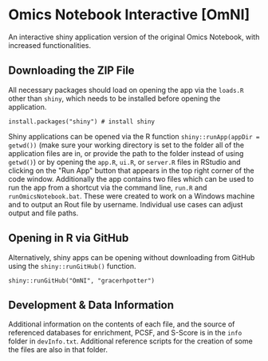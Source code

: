 # Omics Notebook Interactive [OmNI]

An interactive shiny application version of the original Omics Notebook, with increased functionalities.

## Downloading the ZIP File

All necessary packages should load on opening the app via the `loads.R` other than `shiny`, which needs to be installed before opening the application.

```
install.packages("shiny") # install shiny
```

Shiny applications can be opened via the R function `shiny::runApp(appDir = getwd())` (make sure your working directory is set to the folder all of the application files are in, or provide the path to the folder instead of using `getwd()`) or by opening the `app.R`, `ui.R`, or `server.R` files in RStudio and clicking on the "Run App" button that appears in the top right corner of the code window. Additionally the app contains two files which can be used to run the app from a shortcut via the command line, `run.R` and `runOmicsNotebook.bat`. These were created to work on a Windows machine and to output an Rout file by username. Individual use cases can adjust output and file paths.

## Opening in R via GitHub

Alternatively, shiny apps can be opening without downloading from GitHub using the `shiny::runGitHub()` function.

```
shiny::runGitHub("OmNI", "gracerhpotter")
```

## Development & Data Information

Additional information on the contents of each file, and the source of referenced databases for enrichment, PCSF, and S-Score is in the `info` folder in `devInfo.txt`. Additional reference scripts for the creation of some the files are also in that folder.